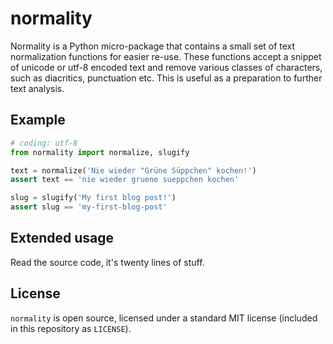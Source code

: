 # normality

Normality is a Python micro-package that contains a small set of text
normalization functions for easier re-use. These functions accept a
snippet of unicode or utf-8 encoded text and remove various classes
of characters, such as diacritics, punctuation etc. This is useful as
a preparation to further text analysis.

## Example

```python
# coding: utf-8
from normality import normalize, slugify

text = normalize('Nie wieder "Grüne Süppchen" kochen!')
assert text == 'nie wieder gruene sueppchen kochen'

slug = slugify('My first blog post!')
assert slug == 'my-first-blog-post'
```

## Extended usage

Read the source code, it's twenty lines of stuff.

## License

``normality`` is open source, licensed under a standard MIT license
(included in this repository as ``LICENSE``).
